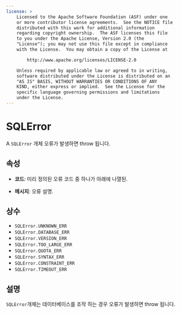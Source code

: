 ```yaml
---
license: >
    Licensed to the Apache Software Foundation (ASF) under one
    or more contributor license agreements.  See the NOTICE file
    distributed with this work for additional information
    regarding copyright ownership.  The ASF licenses this file
    to you under the Apache License, Version 2.0 (the
    "License"); you may not use this file except in compliance
    with the License.  You may obtain a copy of the License at

        http://www.apache.org/licenses/LICENSE-2.0

    Unless required by applicable law or agreed to in writing,
    software distributed under the License is distributed on an
    "AS IS" BASIS, WITHOUT WARRANTIES OR CONDITIONS OF ANY
    KIND, either express or implied.  See the License for the
    specific language governing permissions and limitations
    under the License.
---
```


# SQLError

A `SQLError` 개체 오류가 발생하면 throw 됩니다.

## 속성

*   **코드**: 미리 정의된 오류 코드 중 하나가 아래에 나열된.

*   **메시지**: 오류 설명.

## 상수

*   `SQLError.UNKNOWN_ERR`
*   `SQLError.DATABASE_ERR`
*   `SQLError.VERSION_ERR`
*   `SQLError.TOO_LARGE_ERR`
*   `SQLError.QUOTA_ERR`
*   `SQLError.SYNTAX_ERR`
*   `SQLError.CONSTRAINT_ERR`
*   `SQLError.TIMEOUT_ERR`

## 설명

`SQLError`개체는 데이터베이스를 조작 하는 경우 오류가 발생하면 throw 됩니다.